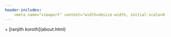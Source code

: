 ```yaml
---
header-includes:
	<meta name="viewport" content="width=device-width, initial-scale=0.7">
---
```


<div class=menu>
+ [ranjith koroth](about.html)
</div>
<div class=b>
